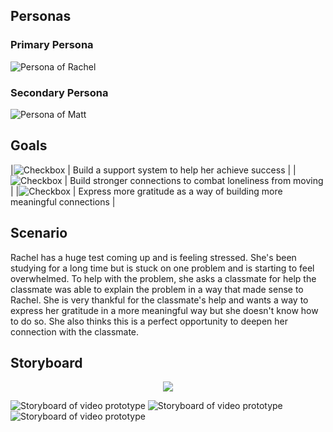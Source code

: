 ## <a name="Persona"></a> Personas

### Primary Persona
![Persona of Rachel](./images/rachel.png) 

### Secondary Persona
![Persona of Matt](./images/matt.png)


## Goals

|![Checkbox](./images/check.png) | Build a support system to help her achieve success |
|![Checkbox](./images/check.png) | Build stronger connections to combat loneliness from moving | 
|![Checkbox](./images/check.png) | Express more gratitude as a way of building more meaningful connections |

## Scenario
Rachel has a huge test coming up and is feeling stressed. She's been studying for a long time but is stuck on one problem and is starting to feel overwhelmed. To help with the problem, she asks a classmate for help the classmate was able to explain the problem in a way that made sense to Rachel. She is very thankful for the classmate's help and wants a way to express her gratitude in a more meaningful way but she doesn't know how to do so. She also thinks this is a perfect opportunity to deepen her connection with the classmate.  

## Storyboard

<p align="center">
  <img src="./images/storyboard.png" />
</p>

![Storyboard of video prototype](./images/storyboard_1.JPG) 
![Storyboard of video prototype](./images/storyboard_2.JPG) 
![Storyboard of video prototype](./images/storyboard_3.JPG) 
